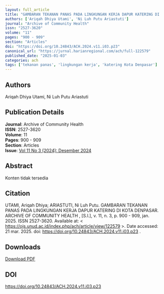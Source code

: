 ```yaml
---
layout: full_article
title: "GAMBARAN TEKANAN PANAS PADA LINGKUNGAN KERJA DAPUR KATERING DI KOTA DENPASAR"
authors: ['Ariqah Dhiya Utami', 'Ni Luh Putu Ariastuti']
journal: "Archive of Community Health"
issn: "2527-3620"
volume: "11"
pages: "900 - 909"
section: "Articles"
doi: "https://doi.org/10.24843/ACH.2024.v11.i03.p23"
canonical_url: "https://jurnal.harianregional.com/ach/full-122579"
published_date: "2025-01-03"
categories: ach
tags: ['tekanan panas', 'lingkungan kerja', 'katering Kota Denpasar']
---
```


## Authors
Ariqah Dhiya Utami, Ni Luh Putu Ariastuti

## Publication Details
**Journal**: Archive of Community Health  
**ISSN**: 2527-3620  
**Volume**: 11  
**Pages**: 900 - 909  
**Section**: Articles  
**Issue**: [Vol 11 No 3 (2024): Desember 2024](https://ojs.unud.ac.id/index.php/ach/issue/view/5215)

## Abstract
Konten tidak tersedia

## Citation
UTAMI, Ariqah Dhiya; ARIASTUTI, Ni Luh Putu. GAMBARAN TEKANAN PANAS PADA LINGKUNGAN KERJA DAPUR KATERING DI KOTA DENPASAR. ARCHIVE OF COMMUNITY HEALTH , [S.l.], v. 11, n. 3, p. 900 - 909, jan. 2025. ISSN 2527-3620. Available at: < https://ojs.unud.ac.id/index.php/ach/article/view/122579 >. Date accessed: 21 mar. 2025. doi: https://doi.org/10.24843/ACH.2024.v11.i03.p23 .

## Downloads
[Download PDF](https://ojs.unud.ac.id/index.php/ach/article/view/122579/57626)

## DOI
https://doi.org/10.24843/ACH.2024.v11.i03.p23
